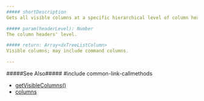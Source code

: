 ```yaml
---
##### shortDescription
Gets all visible columns at a specific hierarchical level of column headers. Use it to access [banded columns](/api-reference/10%20UI%20Widgets/GridBase/1%20Configuration/columns/isBand.md '{basewidgetpath}/Configuration/columns/#isBand').

##### param(headerLevel): Number
The column headers' level.

##### return: Array<dxTreeListColumn>
Visible columns; may include command columns.

---
```

#####See Also#####
#include common-link-callmethods
- [getVisibleColumns()](/api-reference/10%20UI%20Widgets/dxTreeList/3%20Methods/getVisibleColumns().md '{basewidgetpath}/Methods/#getVisibleColumns')
- [columns](/api-reference/10%20UI%20Widgets/dxTreeList/1%20Configuration/columns '{basewidgetpath}/Configuration/columns/')